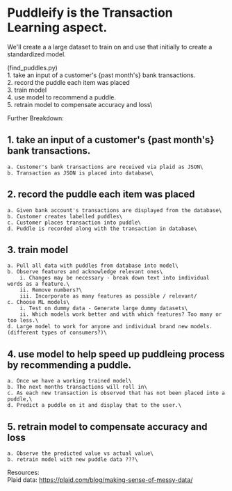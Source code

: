 
# Puddleify is the Transaction Learning aspect. 
We'll create a a large dataset to train on and use that initially to create a standardized model. 

(find_puddles.py)\
    1. take an input of a customer's {past month's} bank transactions.\
    2. record the puddle each item was placed\
    3. train model\
    4. use model to recommend a puddle.\
    5. retrain model to compensate accuracy and loss\

Further Breakdown:

## 1. take an input of a customer's {past month's} bank transactions.
    a. Customer's bank transactions are received via plaid as JSON\
    b. Transaction as JSON is placed into database\

## 2. record the puddle each item was placed
    a. Given bank account's transactions are displayed from the database\
    b. Customer creates labelled puddles\
    c. Customer places transaction into puddle\
    d. Puddle is recorded along with the transaction in database\

## 3. train model
    a. Pull all data with puddles from database into model\
    b. Observe features and acknowledge relevant ones\
        i. Changes may be necessary - break down text into individual words as a feature.\
        ii. Remove numbers?\
        iii. Incorporate as many features as possible / relevant/
    c. Choose ML models\
        i. Test on dummy data - Generate large dummy datasets\
        ii. Which models work better and with which features? Too many or too less.\
    d. Large model to work for anyone and individual brand new models. (different types of consumers?)\

## 4. use model to help speed up puddleing process by recommending a puddle.
    a. Once we have a working trained model\
    b. The next months transactions will roll in\
    c. As each new transaction is observed that has not been placed into a puddle,\
    d. Predict a puddle on it and display that to the user.\

## 5. retrain model to compensate accuracy and loss
    a. Observe the predicted value vs actual value\
    b. retrain model with new puddle data ???\


Resources:\
Plaid data: https://plaid.com/blog/making-sense-of-messy-data/

